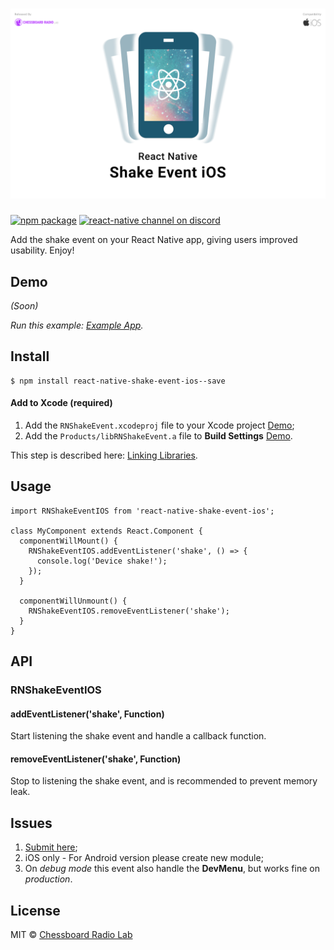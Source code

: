 # ![react-native-shake-event-ios](media/promo.png)

[![npm package](https://img.shields.io/npm/v/react-native.svg?style=flat-square)](https://www.npmjs.org/package/gatsby)
[![react-native channel on discord](https://img.shields.io/badge/discord-react--native%40reactiflux-738bd7.svg?style=flat-square)](https://discord.gg/0ZcbPKXt5bXsb3os)

Add the shake event on your React Native app, giving users improved usability. Enjoy!

## Demo

*(Soon)*

*Run this example: [Example App](#).*


## Install

```
$ npm install react-native-shake-event-ios--save
```

#### Add to Xcode (required)

1. Add the `RNShakeEvent.xcodeproj` file to your Xcode project [Demo](https://facebook.github.io/react-native/img/AddToLibraries.png);
2. Add the `Products/libRNShakeEvent.a` file to **Build Settings**  [Demo](https://facebook.github.io/react-native/img/AddToBuildPhases.png).

This step is described here: [Linking Libraries](https://facebook.github.io/react-native/docs/linking-libraries-ios.html#content).

## Usage

```
import RNShakeEventIOS from 'react-native-shake-event-ios';

class MyComponent extends React.Component {
  componentWillMount() {
    RNShakeEventIOS.addEventListener('shake', () => {      
      console.log('Device shake!');
    });
  }

  componentWillUnmount() {
    RNShakeEventIOS.removeEventListener('shake');
  }
}
```

## API

### RNShakeEventIOS

#### addEventListener('shake', Function)
Start listening the shake event and handle a callback function.

#### removeEventListener('shake', Function)
Stop to listening the shake event, and is recommended to prevent memory leak.

## Issues
1. [Submit here](https://github.com/jadsonlourenco/react-native-shake-event-ios/issues);
2. iOS only - For Android version please create new module;
3. On *debug mode* this event also handle the **DevMenu**, but works fine on *production*.

## License

MIT © [Chessboard Radio Lab](https://chessboardradio.com)
